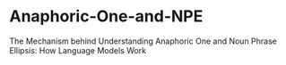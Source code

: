 # Anaphoric-One-and-NPE
The Mechanism behind Understanding Anaphoric One and Noun Phrase  Ellipsis: How Language Models Work
